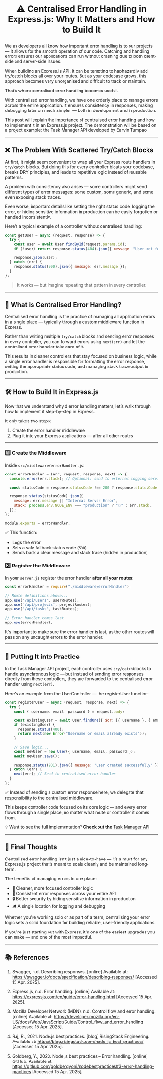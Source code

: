# <p style="text-align: center">⚠️ Centralised Error Handling in Express.js: Why It Matters and How to Build It</p>

We as developers all know how important error handling is to our projects — it allows for the smooth operation of our code. Catching and handling errors ensures our applications can run without crashing due to both client-side and server-side issues.

When building an Express.js API, it can be tempting to haphazardly add try/catch blocks all over your routes. But as your codebase grows, this approach becomes very unorganised and difficult to track or maintain.

That’s where centralised error handling becomes useful.

With centralised error handling, we have one orderly place to manage errors across the entire application. It ensures consistency in responses, making debugging later on much simpler — both in development and in production.

This post will explain the importance of centralised error handling and how to implement it in an Express.js project. The demonstration will be based on a project example: the Task Manager API developed by Earvin Tumpao.

---
## ❌ The Problem With Scattered Try/Catch Blocks

At first, it might seem convenient to wrap all your Express route handlers in `try/catch` blocks. But doing this for every controller bloats your codebase, breaks DRY principles, and leads to repetitive logic instead of reusable patterns.

A problem with consistency also arises — some controllers might send different types of error messages: some custom, some generic, and some even exposing stack traces.

Even worse, important details like setting the right status code, logging the error, or hiding sensitive information in production can be easily forgotten or handled inconsistently.

Here’s a typical example of a controller without centralised handling:

```js
const getUser = async (request, response) => {
  try {
    const user = await User.findById(request.params.id);
    if (!user) return response.status(404).json({ message: "User not found" });

    response.json(user);
  } catch (err) {
    response.status(500).json({ message: err.message });
  }
};
```
>It works — but imagine repeating that pattern in every controller.


---

## 🧩 What is Centralised Error Handling?

Centralised error handling is the practice of managing all application errors in a single place — typically through a custom middleware function in Express.

Rather than writing multiple `try/catch` blocks and sending error responses in every controller, you can forward errors using `next(err)` and let the centralised error handler take care of it.

This results in cleaner controllers that stay focused on business logic, while a single error handler is responsible for formatting the error response, setting the appropriate status code, and managing stack trace output in production.

---

## 🛠️ How to Build It in Express.js

Now that we understand why d error handling matters, let’s walk through how to implement it step-by-step in Express.

It only takes two steps:

1. Create the error handler middleware
2. Plug it into your Express applications — after all other routes

---

### 1️⃣ Create the Middleware

Inside `src/middleware/errorHandler.js`:

```js
const errorHandler = (err, request, response, next) => {
  console.error(err.stack); // Optional: send to external logging service

  const statusCode = response.statusCode !== 200 ? response.statusCode : 500;

  response.status(statusCode).json({
    message: err.message || "Internal Server Error",
    stack: process.env.NODE_ENV === "production" ? "💥" : err.stack,
  });
};

module.exports = errorHandler;
```
✅ This function:
- Logs the error
- Sets a safe fallback status code (`500`)
- Sends back a clear message and stack trace (hidden in production)

### 2️⃣ Register the Middleware

In your `server.js` register the error handler **after all your routes**:

```js
const errorHandler = require("./middleware/errorHandler");

// Route definitions above...
app.use("/api/users", userRoutes);
app.use("/api/projects", projectRoutes);
app.use("/api/tasks", taskRoutes);

// Error handler comes last
app.use(errorHandler);
```
It's important to make sure the error handler is last, as the other routes will pass on any uncaught errors to the error handler.

---

## 🧪 Putting It into Practice

In the Task Manager API project, each controller uses `try/catch`blocks to handle asynchronous logic — but instead of sending error responses directly from these controllers, they are forwarded to the centralised error handler using `next(err)`.

Here's an example from the UserController — the registerUser function:

```js
const registerUser = async (request, response, next) => {
  try {
    const { username, email, password } = request.body;

    const existingUser = await User.findOne({ $or: [{ username }, { email }] });
    if (existingUser) {
      response.status(400);
      return next(new Error("Username or email already exists"));
    }

    // Save logic...
    const newUser = new User({ username, email, password });
    await newUser.save();

    response.status(201).json({ message: "User created successfully" });
  } catch (err) {
    next(err); // Send to centralised error handler
  }
};
```
✅ Instead of sending a custom error response here, we delegate that responsibility to the centralised middleware.

This keeps controller code focused on its core logic — and every error flows through a single place, no matter what route or controller it comes from.

💡 Want to see the full implementation?
**Check out the** [Task Manager API](https://github.com/earvin-tech/task_manager/tree/ErrorHandling)

---

## 🧼 Final Thoughts

Centralised error handling isn’t just a nice-to-have — it’s a must for any Express.js project that’s meant to scale cleanly and be maintained long-term.

The benefits of managing errors in one place:
- 🧹 Cleaner, more focused controller logic
- 🔁 Consistent error responses across your entire API
- 🔒 Better security by hiding sensitive information in production
- 🪵 A single location for logging and debugging

Whether you're working solo or as part of a team, centralising your error logic sets a solid foundation for building reliable, user-friendly applications.

If you're just starting out with Express, it's one of the easiest upgrades you can make — and one of the most impactful. 

---

## 📚 References

1. Swagger, n.d. Describing responses. [online] Available at: https://swagger.io/docs/specification/describing-responses/ [Accessed 15 Apr. 2025].

2. Express.js, n.d. Error handling. [online] Available at: https://expressjs.com/en/guide/error-handling.html [Accessed 15 Apr. 2025].

3. Mozilla Developer Network (MDN), n.d. Control flow and error handling. [online] Available at: https://developer.mozilla.org/en-US/docs/Web/JavaScript/Guide/Control_flow_and_error_handling [Accessed 15 Apr. 2025].

4. Raj, R., 2021. Node.js best practices. [blog] RisingStack Engineering. Available at: https://blog.risingstack.com/node-js-best-practices/ [Accessed 15 Apr. 2025].

5. Goldberg, Y., 2023. Node.js best practices – Error handling. [online] GitHub. Available at: https://github.com/goldbergyoni/nodebestpractices#3-error-handling-practices [Accessed 15 Apr. 2025].
